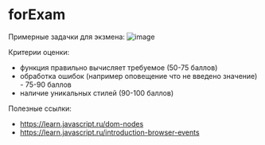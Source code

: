 # forExam
Примерные задачки для экзмена:
![image](https://user-images.githubusercontent.com/79380869/219969238-034232d8-73cc-456b-9a14-48f1f19dc78b.png)

Критерии оценки:
- функция правильно вычисляет требуемое (50-75 баллов)
- обработка ошибок (например оповещение что не введено значение) -  75-90 баллов
- наличие уникальных стилей (90-100 баллов)

Полезные ссылки:
- https://learn.javascript.ru/dom-nodes
- https://learn.javascript.ru/introduction-browser-events
